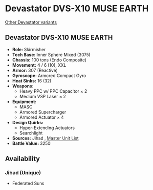 # Devastator DVS-X10 MUSE EARTH 

[Other Devastator variants](../devastator.md) 

## Devastator DVS-X10 MUSE EARTH 

- **Role:** Skirmisher 
- **Tech Base:** Inner Sphere Mixed (3075) 
- **Chassis:** 100 tons (Endo Composite) 
- **Movement:** 4 / 6 (10), XXL 
- **Armor:** 307 (Reactive) 
- **Gyroscope:** Armored Compact Gyro 
- **Heat Sinks:** 16 (32) 
- **Weapons:** 
  - Heavy PPC w/ PPC Capacitor × 2 
  - Medium VSP Laser × 2 
- **Equipment:** 
  - MASC 
  - Armored Supercharger 
  - Armored Actuator × 4 
- **Design Quirks:** 
  - Hyper-Extending Actuators 
  - Searchlight 
- **Sources:** Jihad , [Master Unit List](http://masterunitlist.info/Unit/Details/896) 
- **Battle Value:** 3250 

## Availability 

### Jihad (Unique) 

- Federated Suns 

